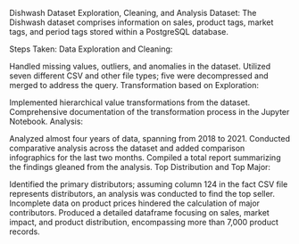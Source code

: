 Dishwash Dataset Exploration, Cleaning, and Analysis
Dataset:
The Dishwash dataset comprises information on sales, product tags, market tags, and period tags stored within a PostgreSQL database.

Steps Taken:
Data Exploration and Cleaning:

Handled missing values, outliers, and anomalies in the dataset.
Utilized seven different CSV and other file types; five were decompressed and merged to address the query.
Transformation based on Exploration:

Implemented hierarchical value transformations from the dataset.
Comprehensive documentation of the transformation process in the Jupyter Notebook.
Analysis:

Analyzed almost four years of data, spanning from 2018 to 2021.
Conducted comparative analysis across the dataset and added comparison infographics for the last two months.
Compiled a total report summarizing the findings gleaned from the analysis.
Top Distribution and Top Major:

Identified the primary distributors; assuming column 124 in the fact CSV file represents distributors, an analysis was conducted to find the top seller.
Incomplete data on product prices hindered the calculation of major contributors.
Produced a detailed dataframe focusing on sales, market impact, and product distribution, encompassing more than 7,000 product records.
